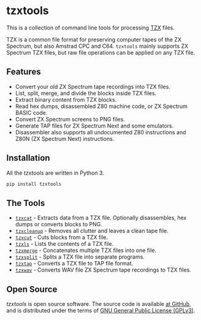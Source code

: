 # tzxtools

This is a collection of command line tools for processing [TZX](http://www.worldofspectrum.org/TZXformat.html) files.

TZX is a common file format for preserving computer tapes of the ZX Spectrum, but also Amstrad CPC and C64.
`tzxtools` mainly supports ZX Spectrum TZX files, but raw file operations can be applied on any TZX file.

## Features

* Convert your old ZX Spectrum tape recordings into TZX files.
* List, split, merge, and divide the blocks inside TZX files.
* Extract binary content from TZX blocks.
* Read hex dumps, disassembled Z80 machine code, or ZX Spectrum BASIC code.
* Convert ZX Spectrum screens to PNG files.
* Generate TAP files for ZX Spectrum Next and some emulators.
* Disassembler also supports all undocumented Z80 instructions and Z80N (ZX Spectrum Next) instructions.

## Installation

All the _tzxtools_ are written in Python 3.

```sh
pip install tzxtools
```

## The Tools

* [`tzxcat`](tzxcat.md) - Extracts data from a TZX file. Optionally disassembles, hex dumps or converts blocks to PNG.
* [`tzxcleanup`](tzxcleanup.md) - Removes all clutter and leaves a clean tape file.
* [`tzxcut`](tzxcut.md) - Cuts blocks from a TZX file.
* [`tzxls`](tzxls.md) - Lists the contents of a TZX file.
* [`tzxmerge`](tzxmerge.md) - Concatenates multiple TZX files into one file.
* [`tzxsplit`](tzxsplit.md) - Splits a TZX file into separate programs.
* [`tzxtap`](tzxtap.md) - Converts a TZX file to TAP file format.
* [`tzxwav`](tzxwav.md) - Converts WAV file ZX Spectrum tape recordings to TZX files.

## Open Source

_tzxtools_ is open source software. The source code is available [at GitHub](https://github.com/shred/tzxtools), and is distributed under the terms of [GNU General Public License (GPLv3)](https://www.gnu.org/licenses/gpl-3.0.en.html#content).

